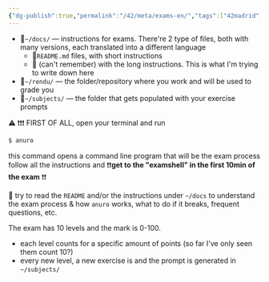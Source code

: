 ```yaml
---
{"dg-publish":true,"permalink":"/42/meta/exams-en/","tags":["42madrid"]}
---
```



- 📁`~/docs/` — instructions for exams. There're 2 type of files, both with many versions, each translated into a different language
	- 📄`README.md` files, with short instructions
	- 📄 (can't remember) with the long instructions. This is what I'm trying to write down here
- 📁`~/rendu/` — the folder/repository where you work and will be used to grade you
- 📁`~/subjects/` — the folder that gets populated with your exercise prompts

⚠ ❗❗❗ FIRST OF ALL, open your terminal and run 
```bash
$ anuro
```
this command opens a command line program that will be the exam process
follow all the instructions and ❗❗**get to the "examshell" in the first 10min of the exam** ❗❗

👀 try to read the `README` and/or the instructions under `~/docs` to understand the exam process & how `anuro` works, what to do if it breaks, frequent questions, etc.

The exam has 10 levels and the mark is 0-100.
- each level counts for a specific amount of points (so far I've only seen them count 10?)
- every new level, a new exercise is and the prompt is generated in `~/subjects/` 



